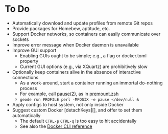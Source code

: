 # To Do

* Automatically download and update profiles from remote Git repos
* Provide packages for Homebew, aptitude, etc.
* Support Docker networks, so containers can easily communicate over sockets
* Improve error message when Docker daemon is unavailable
* Improve GUI support
  - Enabling GUIs ought to be simple; e.g., a flag or docker.toml property
  - Current GUI options (e.g., via XQuartz) are prohibitively slow
* Optionally keep containers alive in the absence of interactive connections
  - As a work-around, start a container running an immortal do-nothing process
  - For example, call [pause(2)][], as in [premount.zsh][]
  - `geode run PROFILE perl -MPOSIX -e pause </dev/null &`
* Apply configs to host system, not only inside Docker
* Suggest custom Docker [detachKeys][], and offer to set them automatically
  - The default `CTRL-p` `CTRL-q` is too easy to hit accidentally
  - See also the [Docker CLI reference][]


[Docker CLI reference]: https://docs.docker.com/engine/reference/commandline/cli/
[pause(2)]: https://unix.stackexchange.com/a/366088/49952
[premount.zsh]: https://github.com/jeffs/geode-profile-home/blob/master/premount.zsh
